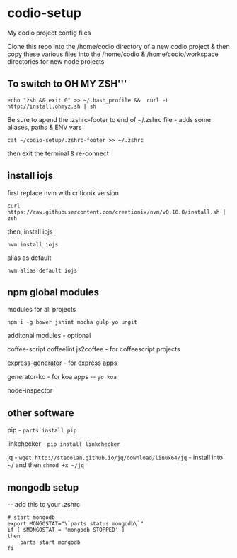 codio-setup
===========

My codio project config files

Clone this repo into the /home/codio directory of a new codio project & then copy these various files into the /home/codio & /home/codio/workspace directories for new node projects


To switch to OH MY ZSH'''
-------------------------

`echo "zsh && exit 0" >> ~/.bash_profile &&  curl -L http://install.ohmyz.sh | sh` 

Be sure to apend the .zshrc-footer to end of ~/.zshrc file - adds some aliases, paths & ENV vars

`cat ~/codio-setup/.zshrc-footer >> ~/.zshrc`

then exit the terminal & re-connect


install iojs
------------

first replace nvm with critionix version

`curl https://raw.githubusercontent.com/creationix/nvm/v0.10.0/install.sh | zsh`

then, install iojs

`nvm install iojs`

alias as default

`nvm alias default iojs`

npm global modules
------------------

modules for all projects

`npm i -g bower jshint mocha gulp yo ungit`

additonal modules - optional

coffee-script coffeelint js2coffee - for coffeescript projects

express-generator - for express apps

generator-ko - for koa apps -- `yo koa`

node-inspector

other software
--------------

pip - `parts install pip`

linkchecker - `pip install linkchecker`

jq - `wget http://stedolan.github.io/jq/download/linux64/jq` - install into ~/ and then `chmod +x ~/jq`

mongodb setup
-------------

-- add this to your .zshrc

```
# start mongodb                                                                                                   
export MONGOSTAT="\`parts status mongodb\`"                                                                         
if [ $MONGOSTAT = 'mongodb STOPPED' ]                                                                             
then                                                                                                              
    parts start mongodb                                                                                           
fi
```

